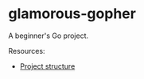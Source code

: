 # glamorous-gopher

A beginner's Go project.

Resources: 
- [Project structure](https://github.com/golang-standards/project-layout)

